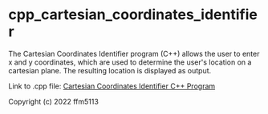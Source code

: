 # cpp_cartesian_coordinates_identifier
The Cartesian Coordinates Identifier program (C++) allows the user to enter x and y coordinates, which are used to determine the user's location on a cartesian plane. The resulting location is displayed as output.

Link to .cpp file: <a href="https://github.com/ffm5113/cpp_cartesian_coordinates_identifier/blob/main/CartesianCoordinates.cpp">Cartesian Coordinates Identifier C++ Program</a>

Copyright (c) 2022 ffm5113
